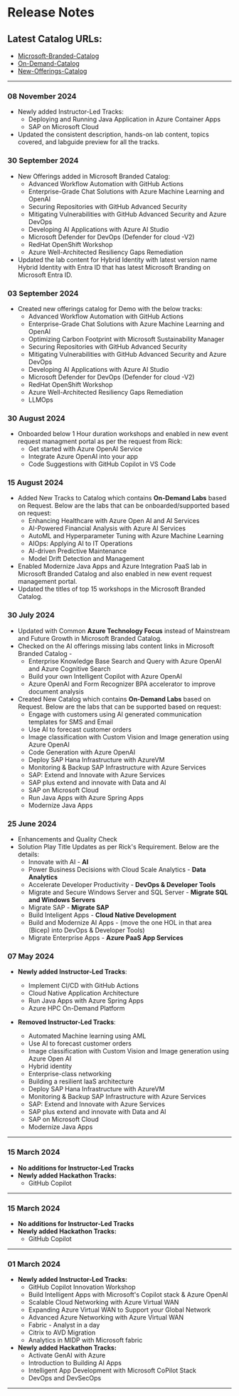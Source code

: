 # Release Notes

## Latest Catalog URLs:
   - [Microsoft-Branded-Catalog](https://spektrasystems-my.sharepoint.com/:b:/p/keerthana_ganji/Eamuxcl5podNmzn17YalOW8Bk-6LQFR4ISabszfN2kG-4w?e=8mryw8)
   - [On-Demand-Catalog](https://spektrasystems-my.sharepoint.com/:b:/p/keerthana_ganji/EQuzsoXBvR5BoKRBO2FdFDcBqUwYjd97MFzWTbXJPBUWpw?e=LIrVzx)
   - [New-Offerings-Catalog](https://spektrasystems-my.sharepoint.com/:b:/p/keerthana_ganji/EWNddfgKjJxHvQTSUZgz9_QBG-qG_mVSFnAM6KeUSzNyMw?e=qkInJo)

---------------------
### 08 November 2024

* Newly added Instructor-Led Tracks:
  * Deploying and Running Java Application in Azure Container Apps
  * SAP on Microsoft Cloud
* Updated the consistent description, hands-on lab content, topics covered, and labguide preview for all the tracks.

### 30 September 2024

* New Offerings added in Microsoft Branded Catalog:
  * Advanced Workflow Automation with GitHub Actions
  * Enterprise-Grade Chat Solutions with Azure Machine Learning and OpenAI
  * Securing Repositories with GitHub Advanced Security
  * Mitigating Vulnerabilities with GitHub Advanced Security and Azure DevOps
  * Developing AI Applications with Azure AI Studio
  * Microsoft Defender for DevOps (Defender for cloud -V2)
  * RedHat OpenShift Workshop
  * Azure Well-Architected Resiliency Gaps Remediation
* Updated the lab content for Hybrid Identity with latest version name Hybrid Identity with Entra ID that has latest Microsoft Branding on Microsoft Entra ID.

### 03 September 2024

* Created new offerings catalog for Demo with the below tracks:
   * Advanced Workflow Automation with GitHub Actions
   * Enterprise-Grade Chat Solutions with Azure Machine Learning and OpenAI
   * Optimizing Carbon Footprint with Microsoft Sustainability Manager
   * Securing Repositories with GitHub Advanced Security
   * Mitigating Vulnerabilities with GitHub Advanced Security and Azure DevOps
   * Developing AI Applications with Azure AI Studio 
   * Microsoft Defender for DevOps (Defender for cloud -V2)
   * RedHat OpenShift Workshop
   * Azure Well-Architected Resiliency Gaps Remediation
   * LLMOps 

### 30 August 2024

* Onboarded below 1 Hour duration workshops and enabled in new event request managment portal as per the request from Rick:
  * Get started with Azure OpenAI Service
  * Integrate Azure OpenAI into your app
  * Code Suggestions with GitHub Copilot in VS Code

### 15 August 2024

* Added New Tracks to Catalog which contains **On-Demand Labs** based on Request. Below are the labs that can be onboarded/supported based on request:
   * Enhancing Healthcare with Azure Open AI and AI Services
   * AI-Powered Financial Analysis with Azure AI Services
   * AutoML and Hyperparameter Tuning with Azure Machine Learning
   * AIOps: Applying AI to IT Operations
   * AI-driven Predictive Maintenance
   * Model Drift Detection and Management
 * Enabled Modernize Java Apps and Azure Integration PaaS lab in Microsoft Branded Catalog and also enabled in new event request management portal.
 * Updated the titles of top 15 workshops in the Microsoft Branded Catalog.

### 30 July 2024

  * Updated with Common **Azure Technology Focus** instead of Mainstream and Future Growth in Microsoft Branded Catalog.
  * Checked on the AI offerings missing labs content links in Microsoft Branded Catalog - 
    * Enterprise Knowledge Base Search and Query with Azure OpenAI and Azure Cognitive Search
    * Build your own Intelligent Copilot with Azure OpenAI
    * Azure OpenAI and Form Recognizer BPA accelerator to improve document analysis
   * Created New Catalog which contains **On-Demand Labs** based on Request. Below are the labs that can be supported based on request:
     * Engage with customers using AI generated communication templates for SMS and Email
     * Use AI to forecast customer orders
     * Image classification with Custom Vision and Image generation using Azure OpenAI
     * Code Generation with Azure OpenAI
     * Deploy SAP Hana Infrastructure with AzureVM
     * Monitoring & Backup SAP Infrastructure with Azure Services
     * SAP: Extend and Innovate with Azure Services
     * SAP plus extend and innovate with Data and AI
     * SAP on Microsoft Cloud
     * Run Java Apps with Azure Spring Apps
     * Modernize Java Apps

### 25 June 2024

  * Enhancements and Quality Check
  * Solution Play Title Updates as per Rick's Requirement. Below are the details:
    * Innovate with AI  - **AI**
    * Power Business Decisions with Cloud Scale Analytics - **Data Analytics** 
    * Accelerate Developer Productivity - **DevOps & Developer Tools**
    * Migrate and Secure Windows Server and SQL Server - **Migrate SQL and Windows Servers**
    * Migrate SAP - **Migrate SAP**
    * Build Inteligent Apps - **Cloud Native Development**
    * Build and Modernize AI Apps - (move the one HOL in that area (Bicep) into DevOps & Developer Tools)
    * Migrate Enterprise Apps - **Azure PaaS App Services**

### 07 May 2024

  * **Newly added Instructor-Led Tracks**: 
    * Implement CI/CD with GitHub Actions
    * Cloud Native Application Architecture
    * Run Java Apps with Azure Spring Apps
    * Azure HPC On-Demand Platform
   
  * **Removed Instructor-Led Tracks**:
    * Automated Machine learning using AML
    * Use AI to forecast customer orders
    * Image classification with Custom Vision and Image generation using Azure Open AI
    * Hybrid identity
    * Enterprise-class networking
    * Building a resilient laaS architecture
    * Deploy SAP Hana Infrastructure with AzureVM
    * Monitoring & Backup SAP Infrastructure with Azure Services
    * SAP: Extend and Innovate with Azure Services
    * SAP plus extend and innovate with Data and AI
    * SAP on Microsoft Cloud
    * Modernize Java Apps

---------------------

### 15 March 2024

  * **No additions for Instructor-Led Tracks** 
  * **Newly added Hackathon Tracks:**
    * GitHub Copilot

---------------------

### 15 March 2024

  * **No additions for Instructor-Led Tracks** 
  * **Newly added Hackathon Tracks:**
    * GitHub Copilot

-----------------------

### 01 March 2024

  * **Newly added Instructor-Led Tracks:**
    * GitHub Copilot Innovation Workshop  
    * Build Intelligent Apps with Microsoft's Copilot stack & Azure OpenAI 
    * Scalable Cloud Networking with Azure Virtual WAN
    * Expanding Azure Virtual WAN to Support your Global Network
    * Advanced Azure Networking with Azure Virtual WAN 
    * Fabric - Analyst in a day 
    * Citrix to AVD Migration 
    * Analytics in MIDP with Microsoft fabric 
  * **Newly added Hackathon Tracks:**
    * Activate GenAI with Azure
    * Introduction to Building AI Apps
    * Intelligent App Development with Microsoft CoPilot Stack
    * DevOps and DevSecOps

-------------------------

